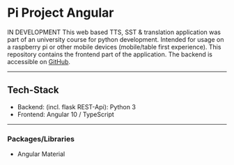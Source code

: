 # Pi Project Angular
IN DEVELOPMENT
This web based TTS, SST & translation application was part of an university course for python development. Intended for usage on a raspberry pi or other mobile devices (mobile/table first experience).
This repository contains the frontend part of the application. The backend is accessible on [GitHub](https://github.com/paul-costa/pi-project).

------

## Tech-Stack
* Backend: (incl. flask REST-Api): Python 3
* Frontend: Angular 10 / TypeScript

------

### Packages/Libraries
* Angular Material 
